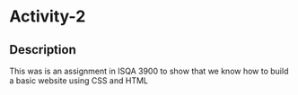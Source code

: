# Activity-2
## Description
This was is an assignment in ISQA 3900 to show that we know how to build a basic website using CSS and HTML
